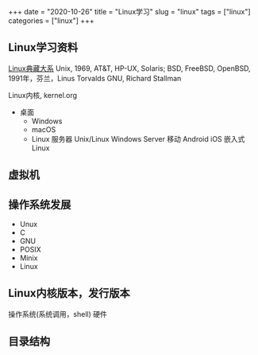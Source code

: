 +++ 
date = "2020-10-26"
title = "Linux学习"
slug = "linux" 
tags = ["linux"]
categories = ["linux"]
+++

## Linux学习资料
[Linux典藏大系](https://book.douban.com/series/3472)
Unix, 1969, AT&T, HP-UX, Solaris; BSD, FreeBSD, OpenBSD, 
1991年，芬兰，Linus Torvalds
GNU, Richard Stallman

Linux内核, kernel.org

- 桌面
    - Windows
    - macOS
    - Linux
服务器
    Unix/Linux
    Windows Server
移动
    Android
    iOS
嵌入式
    Linux

## 虚拟机

## 操作系统发展
- Unux
- C
- GNU
- POSIX
- Minix
- Linux

## Linux内核版本，发行版本
操作系统(系统调用，shell)
硬件

## 目录结构
